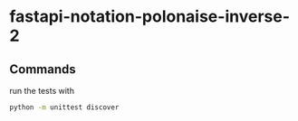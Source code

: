 # fastapi-notation-polonaise-inverse-2

## Commands

run the tests with

```bash
python -m unittest discover
```
